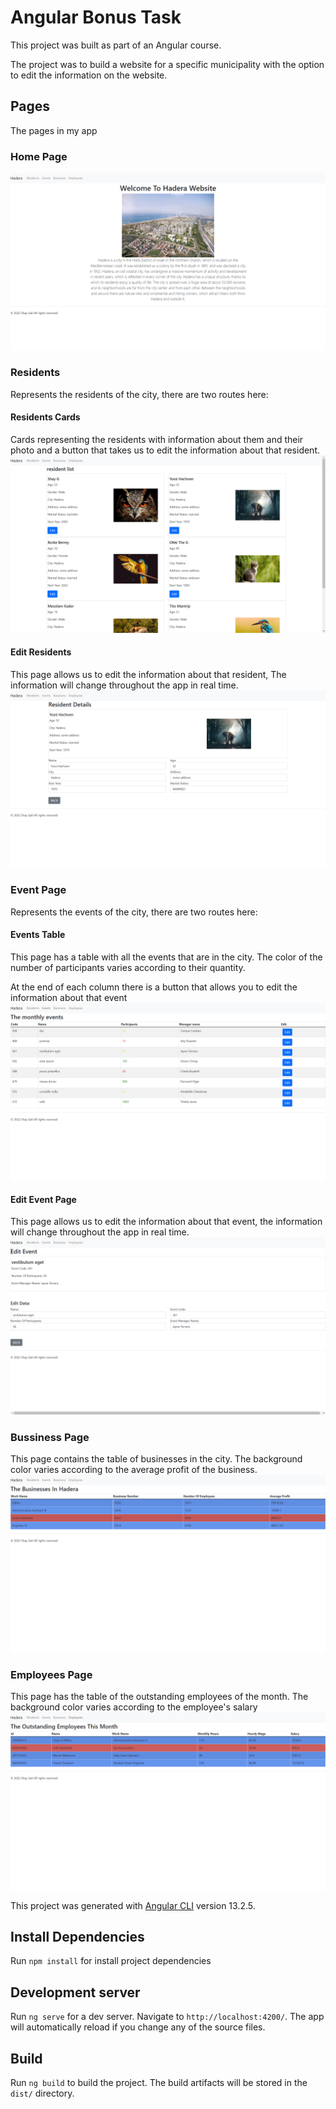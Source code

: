 # Angular Bonus Task

This project was built as part of an Angular course.

The project was to build a website for a specific municipality with the option to edit the information on the website.

## Pages

The pages in my app

### Home Page

![home page img](./app-img/home_page.png)

### Residents

Represents the residents of the city, there are two routes here:

#### Residents Cards

Cards representing the residents with information about them and their photo and a button that takes us to edit the information about that resident.
![residents page img](./app-img/residents.png)

#### Edit Residents

This page allows us to edit the information about that resident, The information will change throughout the app in real time.
![edit residents page img](./app-img/edit_resident.png)

### Event Page

Represents the events of the city, there are two routes here:

#### Events Table

This page has a table with all the events that are in the city.
The color of the number of participants varies according to their quantity.

At the end of each column there is a button that allows you to edit the information about that event
![events page img](./app-img/events.png)

#### Edit Event Page

This page allows us to edit the information about that event, the information will change throughout the app in real time.
![edit event page img](./app-img/edit_event.png)

### Bussiness Page

This page contains the table of businesses in the city. The background color varies according to the average profit of the business.
![bussiness page img](./app-img/bussiness.png)

### Employees Page

This page has the table of the outstanding employees of the month. The background color varies according to the employee's salary
![employees page img](./app-img/employees.png)

This project was generated with [Angular CLI](https://github.com/angular/angular-cli) version 13.2.5.

## Install Dependencies

Run `npm install` for install project dependencies

## Development server

Run `ng serve` for a dev server. Navigate to `http://localhost:4200/`. The app will automatically reload if you change any of the source files.

## Build

Run `ng build` to build the project. The build artifacts will be stored in the `dist/` directory.
